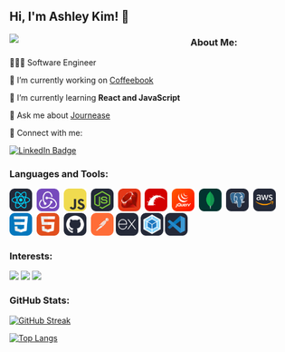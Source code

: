 ## Hi, I'm Ashley Kim! :wave:

<img align="left" src="https://github.com/ashleyjek/ashleyjek/assets/132113558/05c9e70a-8e45-4fd5-9c29-dc6b7826c99c" width="320"/>


<div width="50%">
  
### About Me:

 👩🏻‍💻 Software Engineer

 🔭 I’m currently working on <a href="https://coffeebook.onrender.com/">Coffeebook</a>

 🌱 I’m currently learning **React and JavaScript** 

 💬 Ask me about <a href="https://journease.onrender.com/">Journease</a>

 🤝 Connect with me:
  
  <a href="https://www.linkedin.com/in/ashleyjek/">
    <img src="https://img.shields.io/badge/LinkedIn-blue?style=for-the-badge&logo=linkedin&logoColor=white" alt="LinkedIn Badge" height="25"/>
  </a>
    

</div>



### Languages and Tools:

<div>
  <img src="https://github.com/tandpfun/skill-icons/raw/main/icons/React-Dark.svg" title="React" alt="React" width="40" height="40"/>&nbsp;
  <img src="https://github.com/tandpfun/skill-icons/raw/main/icons/Redux.svg" title="Redux" alt="Redux " width="40" height="40"/>&nbsp;
  <img src="https://github.com/tandpfun/skill-icons/raw/main/icons/JavaScript.svg" title="JavaScript" alt="JavaScript" width="40" height="40"/>&nbsp;
  <img src="https://github.com/tandpfun/skill-icons/raw/main/icons/NodeJS-Dark.svg" title="NodeJS" alt="NodeJS" width="40" height="40"/>&nbsp;
  <img src="https://github.com/tandpfun/skill-icons/raw/main/icons/Ruby.svg" title="ruby" **alt="ruby" width="40" height="40"/>&nbsp;
  <img src="https://github.com/tandpfun/skill-icons/raw/main/icons/Rails.svg" title="rails" **alt="rails" width="40" height="40"/>&nbsp;
  <img src="https://github.com/tandpfun/skill-icons/raw/main/icons/JQuery.svg" title="jQuery" **alt="jQuery" width="40" height="40"/>&nbsp;
  <img src="https://github.com/tandpfun/skill-icons/raw/main/icons/MongoDB.svg" title="mongodb" **alt="mongodb" width="40" height="40"/>&nbsp;
  <img src="https://github.com/tandpfun/skill-icons/raw/main/icons/PostgreSQL-Dark.svg" title="postgres" **alt="postgres" width="40" height="40"/>&nbsp;
  <img src="https://github.com/tandpfun/skill-icons/blob/main/icons/AWS-Dark.svg" title="AWS" alt="AWS" width="40" height="40"/>&nbsp;
  <img src="https://github.com/tandpfun/skill-icons/raw/main/icons/CSS.svg"  title="CSS3" alt="CSS" width="40" height="40"/>&nbsp;
  <img src="https://github.com/tandpfun/skill-icons/raw/main/icons/HTML.svg" title="HTML5" alt="HTML" width="40" height="40"/>&nbsp;
  <img src="https://github.com/tandpfun/skill-icons/raw/main/icons/Github-Dark.svg" title="GitHub" **alt="GitHub" width="40" height="40"/>&nbsp;
  <img src="https://github.com/tandpfun/skill-icons/raw/main/icons/Postman.svg" title="postman" **alt="postman" width="40" height="40"/>
  <img src="https://github.com/tandpfun/skill-icons/raw/main/icons/ExpressJS-Dark.svg" title="express" **alt="express" width="40" height="40"/>
  <img src="https://github.com/tandpfun/skill-icons/raw/main/icons/Webpack-Dark.svg" title="webpack" **alt="webpack" width="40" height="40"/>
  <img src="https://github.com/tandpfun/skill-icons/raw/main/icons/VSCode-Dark.svg" title="vscode" **alt="vscode" width="40" height="40"/>
</div>

### Interests:
<img src="https://github.com/ashleyjek/ashleyjek/assets/132113558/73063cd5-ccec-401d-abb8-dc1e7e212da8" width="150"/>
<img src="https://github.com/ashleyjek/ashleyjek/assets/132113558/7cb0f8df-7412-42fd-84b5-74dcafae673f" width="150"/>
<img src="https://github.com/ashleyjek/ashleyjek/assets/132113558/d75b77c4-4752-4c1c-99fa-739f2599f4e1" width="150"/>

<!-- <img src="https://github.com/ashleyjek/ashleyjek/assets/132113558/957370ee-4998-4b28-973d-96cbbb2a68fc" width="250"/> -->

### GitHub Stats:

[![GitHub Streak](https://streak-stats.demolab.com?user=ashleyjek&theme=omni&date_format=M%20j%5B%2C%20Y%5D)](https://git.io/streak-stats)

[![Top Langs](https://github-readme-stats.vercel.app/api/top-langs/?username=ashleyjek&layout=compact&theme=vision-friendly-dark)](https://github.com/ashleyjek/github-readme-stats)


<!--
**ashleyjek/ashleyjek** is a ✨ _special_ ✨ repository because its `README.md` (this file) appears on your GitHub profile.

Here are some ideas to get you started:

- 🔭 I’m currently working on ...
- 🌱 I’m currently learning ...
- 👯 I’m looking to collaborate on ...
- 🤔 I’m looking for help with ...
- 💬 Ask me about ...
- 📫 How to reach me: ...
- 😄 Pronouns: ...
- ⚡ Fun fact: ...
-->
